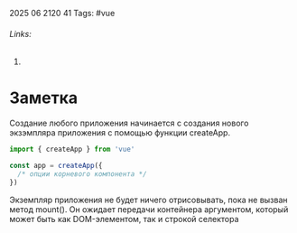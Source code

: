 2025 06 2120 41
Tags: #vue 
###### Links: 
1) 
# Заметка
Создание любого приложения начинается с создания нового экзэмпляра приложения с помощью функции createApp. 
```js
import { createApp } from 'vue'

const app = createApp({
  /* опции корневого компонента */
})
```
Экземпляр приложения не будет ничего отрисовывать, пока не вызван метод mount(). Он ожидает передачи контейнера аргументом, который может быть как DOM-элементом, так и строкой селектора